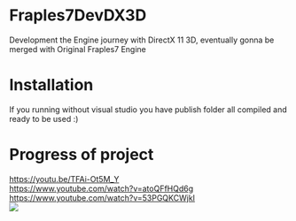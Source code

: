# Fraples7DevDX3D
Development the Engine journey with DirectX 11 3D, eventually gonna be merged with Original Fraples7 Engine
# Installation
If you running without visual studio you have publish folder all compiled and ready to be used :)
# Progress of project
https://youtu.be/TFAi-Ot5M_Y <br>
https://www.youtube.com/watch?v=atoQFfHQd6g <br>
https://www.youtube.com/watch?v=53PGQKCWjkI <br>
<img src = "https://image.prntscr.com/image/X1E6Erk8T7yVHKV8NmKDQA.png">
